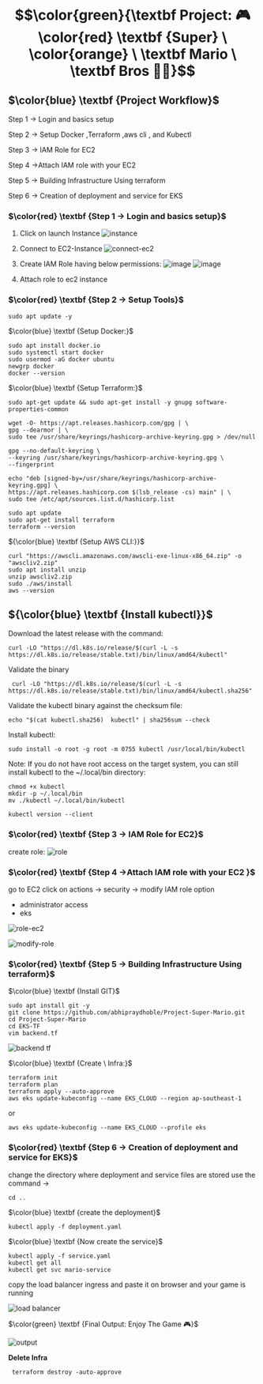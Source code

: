 # $$\color{green}{\textbf Project: 🎮 \color{red} \textbf {Super} \ \color{orange} \ \textbf Mario  \ \textbf Bros 🍄🐢}$$

##  $\color{blue} \textbf {Project  Workflow}$
Step 1 → Login and basics setup

Step 2 → Setup Docker ,Terraform ,aws cli , and Kubectl

Step 3 → IAM Role for EC2

Step 4 →Attach IAM role with your EC2

Step 5 → Building Infrastructure Using terraform

Step 6 → Creation of deployment and service for EKS



### $\color{red} \textbf {Step 1 → Login  and  basics  setup}$
1. Click on launch Instance
   ![instance](https://github.com/abhipraydhoble/Project-Super-Mario/assets/122669982/5fe51373-eaac-4f7c-9669-34c578277051)
2. Connect to EC2-Instance
   ![connect-ec2](https://github.com/abhipraydhoble/Project-Super-Mario/assets/122669982/9d518e77-6f65-4153-acfc-790a6eaf669a)
3. Create IAM Role having below permissions:
   ![image](https://github.com/user-attachments/assets/c460fb68-75f1-490d-a824-2a3af4ce70aa)
   ![image](https://github.com/user-attachments/assets/c23f9d00-505d-4a0d-b07d-c6b21d419748)
   
5. Attach role to ec2 instance

### $\color{red} \textbf {Step 2 → Setup  Tools}$

````
sudo apt update -y
````
$\color{blue} \textbf {Setup  Docker:}$
````
sudo apt install docker.io
sudo systemctl start docker
sudo usermod -aG docker ubuntu
newgrp docker
docker --version
````
$\color{blue} \textbf {Setup Terraform:}$
````
sudo apt-get update && sudo apt-get install -y gnupg software-properties-common

wget -O- https://apt.releases.hashicorp.com/gpg | \
gpg --dearmor | \
sudo tee /usr/share/keyrings/hashicorp-archive-keyring.gpg > /dev/null

gpg --no-default-keyring \
--keyring /usr/share/keyrings/hashicorp-archive-keyring.gpg \
--fingerprint

echo "deb [signed-by=/usr/share/keyrings/hashicorp-archive-keyring.gpg] \
https://apt.releases.hashicorp.com $(lsb_release -cs) main" | \
sudo tee /etc/apt/sources.list.d/hashicorp.list

sudo apt update
sudo apt-get install terraform
terraform --version

````
${\color{blue} \textbf {Setup  AWS CLI:}}$
````
curl "https://awscli.amazonaws.com/awscli-exe-linux-x86_64.zip" -o "awscliv2.zip"
sudo apt install unzip 
unzip awscliv2.zip
sudo ./aws/install
aws --version

````

## ${\color{blue} \textbf {Install kubectl}}$
Download the latest release with the command:
````
curl -LO "https://dl.k8s.io/release/$(curl -L -s https://dl.k8s.io/release/stable.txt)/bin/linux/amd64/kubectl"
````
Validate the binary 
````
 curl -LO "https://dl.k8s.io/release/$(curl -L -s https://dl.k8s.io/release/stable.txt)/bin/linux/amd64/kubectl.sha256"
````
Validate the kubectl binary against the checksum file:
````
echo "$(cat kubectl.sha256)  kubectl" | sha256sum --check
````
Install kubectl:
````
sudo install -o root -g root -m 0755 kubectl /usr/local/bin/kubectl
````
Note:
If you do not have root access on the target system, you can still install kubectl to the ~/.local/bin directory:
````
chmod +x kubectl
mkdir -p ~/.local/bin
mv ./kubectl ~/.local/bin/kubectl
````
````
kubectl version --client
````
### $\color{red} \textbf {Step 3 → IAM  Role  for  EC2}$
create role:
![role](https://github.com/abhipraydhoble/Project-Super-Mario/assets/122669982/31a05c18-f34b-430d-b5cb-c5873ae6e9c5)

### $\color{red} \textbf {Step 4 →Attach  IAM  role  with your  EC2 }$
go to EC2 
click on actions → security → modify IAM role option
- administrator access
- eks

![role-ec2](https://github.com/abhipraydhoble/Project-Super-Mario/assets/122669982/70cc0ebb-6063-4c4b-98df-7259a08749b8)

![modify-role](https://github.com/abhipraydhoble/Project-Super-Mario/assets/122669982/3e998e21-3654-43b0-8df0-496f009ef0a6)

### $\color{red} \textbf {Step 5 → Building Infrastructure  Using  terraform}$
$\color{blue} \textbf {Install  GIT}$
````
sudo apt install git -y
git clone https://github.com/abhipraydhoble/Project-Super-Mario.git
cd Project-Super-Mario
cd EKS-TF
vim backend.tf
````
![backend tf](https://github.com/abhipraydhoble/Project-Super-Mario/assets/122669982/6b9e648f-2f13-41e8-a66b-6b6e6e0a63de)

$\color{blue} \textbf {Create \ Infra:}$
````
terraform init
terraform plan
terraform apply --auto-approve
aws eks update-kubeconfig --name EKS_CLOUD --region ap-southeast-1
````
or
````
aws eks update-kubeconfig --name EKS_CLOUD --profile eks
````

### $\color{red} \textbf {Step 6 → Creation  of  deployment  and service  for  EKS}$
change the directory where deployment and service files are stored use the command →
````
cd ..
````
$\color{blue} \textbf {create  the  deployment}$
````
kubectl apply -f deployment.yaml
````
$\color{blue} \textbf {Now create  the service}$
````
kubectl apply -f service.yaml
kubectl get all
kubectl get svc mario-service
````
copy the load balancer ingress and paste it on browser and your game is running

![load balancer](https://github.com/abhipraydhoble/Project-Super-Mario/assets/122669982/d085951d-3398-44ad-b9cd-05c561b74664)



$\color{green} \textbf {Final Output: Enjoy The Game 🎮}$

![output](https://github.com/abhipraydhoble/Project-Super-Mario/assets/122669982/edfff0b5-6507-48e4-b552-908671b59920)

**Delete Infra**
````
 terraform destroy -auto-approve
````

